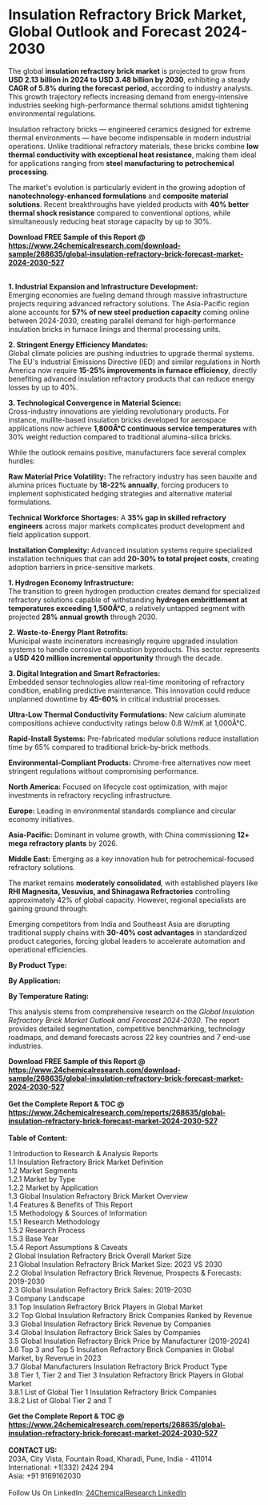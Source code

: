<h1>Insulation Refractory Brick Market, Global Outlook and Forecast 2024-2030</h1><p>The global <strong>insulation refractory brick market</strong> is projected to grow from <strong>USD 2.13 billion in 2024 to USD 3.48 billion by 2030</strong>, exhibiting a steady <strong>CAGR of 5.8% during the forecast period</strong>, according to industry analysts. This growth trajectory reflects increasing demand from energy-intensive industries seeking high-performance thermal solutions amidst tightening environmental regulations.</p><p>Insulation refractory bricks — engineered ceramics designed for extreme thermal environments — have become indispensable in modern industrial operations. Unlike traditional refractory materials, these bricks combine <strong>low thermal conductivity with exceptional heat resistance</strong>, making them ideal for applications ranging from <strong>steel manufacturing to petrochemical processing</strong>.</p><p>The market's evolution is particularly evident in the growing adoption of <strong>nanotechnology-enhanced formulations</strong> and <strong>composite material solutions</strong>. Recent breakthroughs have yielded products with <strong>40% better thermal shock resistance</strong> compared to conventional options, while simultaneously reducing heat storage capacity by up to 30%.</p><div><b>Download FREE Sample of this Report @ 
            <a href="https://www.24chemicalresearch.com/download-sample/268635/global-insulation-refractory-brick-forecast-market-2024-2030-527">
            https://www.24chemicalresearch.com/download-sample/268635/global-insulation-refractory-brick-forecast-market-2024-2030-527</a></b></div><br><p><strong>1. Industrial Expansion and Infrastructure Development:</strong><br>
Emerging economies are fueling demand through massive infrastructure projects requiring advanced refractory solutions. The Asia-Pacific region alone accounts for <strong>57% of new steel production capacity</strong> coming online between 2024-2030, creating parallel demand for high-performance insulation bricks in furnace linings and thermal processing units.</p><p><strong>2. Stringent Energy Efficiency Mandates:</strong><br>
Global climate policies are pushing industries to upgrade thermal systems. The EU's Industrial Emissions Directive (IED) and similar regulations in North America now require <strong>15-25% improvements in furnace efficiency</strong>, directly benefiting advanced insulation refractory products that can reduce energy losses by up to 40%.</p><p><strong>3. Technological Convergence in Material Science:</strong><br>
Cross-industry innovations are yielding revolutionary products. For instance, mullite-based insulation bricks developed for aerospace applications now achieve <strong>1,800Â°C continuous service temperatures</strong> with 30% weight reduction compared to traditional alumina-silica bricks.</p><p>While the outlook remains positive, manufacturers face several complex hurdles:</p><p><strong>Raw Material Price Volatility:</strong> The refractory industry has seen bauxite and alumina prices fluctuate by <strong>18-22% annually</strong>, forcing producers to implement sophisticated hedging strategies and alternative material formulations.</p><p><strong>Technical Workforce Shortages:</strong> A <strong>35% gap in skilled refractory engineers</strong> across major markets complicates product development and field application support.</p><p><strong>Installation Complexity:</strong> Advanced insulation systems require specialized installation techniques that can add <strong>20-30% to total project costs</strong>, creating adoption barriers in price-sensitive markets.</p><p><strong>1. Hydrogen Economy Infrastructure:</strong><br>
The transition to green hydrogen production creates demand for specialized refractory solutions capable of withstanding <strong>hydrogen embrittlement at temperatures exceeding 1,500Â°C</strong>, a relatively untapped segment with projected <strong>28% annual growth</strong> through 2030.</p><p><strong>2. Waste-to-Energy Plant Retrofits:</strong><br>
Municipal waste incinerators increasingly require upgraded insulation systems to handle corrosive combustion byproducts. This sector represents a <strong>USD 420 million incremental opportunity</strong> through the decade.</p><p><strong>3. Digital Integration and Smart Refractories:</strong><br>
Embedded sensor technologies allow real-time monitoring of refractory condition, enabling predictive maintenance. This innovation could reduce unplanned downtime by <strong>45-60%</strong> in critical industrial processes.</p><p><strong>Ultra-Low Thermal Conductivity Formulations:</strong> New calcium aluminate compositions achieve conductivity ratings below 0.8 W/mK at 1,000Â°C.</p><p><strong>Rapid-Install Systems:</strong> Pre-fabricated modular solutions reduce installation time by 65% compared to traditional brick-by-brick methods.</p><p><strong>Environmental-Compliant Products:</strong> Chrome-free alternatives now meet stringent regulations without compromising performance.</p><p><strong>North America:</strong> Focused on lifecycle cost optimization, with major investments in refractory recycling infrastructure.</p><p><strong>Europe:</strong> Leading in environmental standards compliance and circular economy initiatives.</p><p><strong>Asia-Pacific:</strong> Dominant in volume growth, with China commissioning <strong>12+ mega refractory plants</strong> by 2026.</p><p><strong>Middle East:</strong> Emerging as a key innovation hub for petrochemical-focused refractory solutions.</p><p>The market remains <strong>moderately consolidated</strong>, with established players like <strong>RHI Magnesita, Vesuvius, and Shinagawa Refractories</strong> controlling approximately 42% of global capacity. However, regional specialists are gaining ground through:</p><p>Emerging competitors from India and Southeast Asia are disrupting traditional supply chains with <strong>30-40% cost advantages</strong> in standardized product categories, forcing global leaders to accelerate automation and operational efficiencies.</p><p><strong>By Product Type:</strong></p><p><strong>By Application:</strong></p><p><strong>By Temperature Rating:</strong></p><p>This analysis stems from comprehensive research on the <em>Global Insulation Refractory Brick Market Outlook and Forecast 2024-2030</em>. The report provides detailed segmentation, competitive benchmarking, technology roadmaps, and demand forecasts across 22 key countries and 7 end-use industries.</p><div><b>Download FREE Sample of this Report @ 
            <a href="https://www.24chemicalresearch.com/download-sample/268635/global-insulation-refractory-brick-forecast-market-2024-2030-527">
            https://www.24chemicalresearch.com/download-sample/268635/global-insulation-refractory-brick-forecast-market-2024-2030-527</a></b></div><br><div><b>Get the Complete Report & TOC @ 
            <a href="https://www.24chemicalresearch.com/reports/268635/global-insulation-refractory-brick-forecast-market-2024-2030-527">
            https://www.24chemicalresearch.com/reports/268635/global-insulation-refractory-brick-forecast-market-2024-2030-527</a></b></div><br>
            <b>Table of Content:</b><p>1 Introduction to Research & Analysis Reports<br />
    1.1 Insulation Refractory Brick Market Definition<br />
    1.2 Market Segments<br />
        1.2.1 Market by Type<br />
        1.2.2 Market by Application<br />
    1.3 Global Insulation Refractory Brick Market Overview<br />
    1.4 Features & Benefits of This Report<br />
    1.5 Methodology & Sources of Information<br />
        1.5.1 Research Methodology<br />
        1.5.2 Research Process<br />
        1.5.3 Base Year<br />
        1.5.4 Report Assumptions & Caveats<br />
2 Global Insulation Refractory Brick Overall Market Size<br />
    2.1 Global Insulation Refractory Brick Market Size: 2023 VS 2030<br />
    2.2 Global Insulation Refractory Brick Revenue, Prospects & Forecasts: 2019-2030<br />
    2.3 Global Insulation Refractory Brick Sales: 2019-2030<br />
3 Company Landscape<br />
    3.1 Top Insulation Refractory Brick Players in Global Market<br />
    3.2 Top Global Insulation Refractory Brick Companies Ranked by Revenue<br />
    3.3 Global Insulation Refractory Brick Revenue by Companies<br />
    3.4 Global Insulation Refractory Brick Sales by Companies<br />
    3.5 Global Insulation Refractory Brick Price by Manufacturer (2019-2024)<br />
    3.6 Top 3 and Top 5 Insulation Refractory Brick Companies in Global Market, by Revenue in 2023<br />
    3.7 Global Manufacturers Insulation Refractory Brick Product Type<br />
    3.8 Tier 1, Tier 2 and Tier 3 Insulation Refractory Brick Players in Global Market<br />
        3.8.1 List of Global Tier 1 Insulation Refractory Brick Companies<br />
        3.8.2 List of Global Tier 2 and T</p><div><b>Get the Complete Report & TOC @ 
            <a href="https://www.24chemicalresearch.com/reports/268635/global-insulation-refractory-brick-forecast-market-2024-2030-527">
            https://www.24chemicalresearch.com/reports/268635/global-insulation-refractory-brick-forecast-market-2024-2030-527</a></b></div><br><b>CONTACT US:</b><br>
            203A, City Vista, Fountain Road, Kharadi, Pune, India - 411014<br>
            International: +1(332) 2424 294<br>
            Asia: +91 9169162030 <br><br>
            Follow Us On LinkedIn: <a href="https://www.linkedin.com/company/24chemicalresearch/">24ChemicalResearch LinkedIn</a>